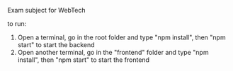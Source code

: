 Exam subject for WebTech


to run:

1. Open a terminal, go in the root folder and type "npm install", then "npm start" to start the backend
2. Open another terminal, go in the "frontend" folder and type "npm install", then "npm start" to start the frontend 